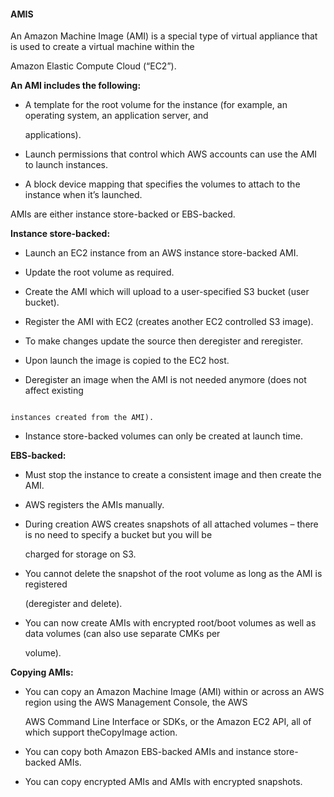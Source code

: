 #### AMIS

An Amazon Machine Image (AMI) is a special type of virtual appliance that is
used to create a virtual machine within the

Amazon Elastic Compute Cloud (“EC2”).

**An AMI includes the following:**

- A template for the root volume for the instance (for example, an operating
  system, an application server, and

  applications).

- Launch permissions that control which AWS accounts can use the AMI to launch
  instances.

- A block device mapping that specifies the volumes to attach to the instance
  when it’s launched.

AMIs are either instance store-backed or EBS-backed.

**Instance store-backed:**

- Launch an EC2 instance from an AWS instance store-backed AMI.

- Update the root volume as required.

- Create the AMI which will upload to a user-specified S3 bucket (user bucket).

- Register the AMI with EC2 (creates another EC2 controlled S3 image).

- To make changes update the source then deregister and reregister.

- Upon launch the image is copied to the EC2 host.

- Deregister an image when the AMI is not needed anymore (does not affect
  existing

```

instances created from the AMI).

```

- Instance store-backed volumes can only be created at launch time.

**EBS-backed:**

- Must stop the instance to create a consistent image and then create the AMI.

- AWS registers the AMIs manually.

- During creation AWS creates snapshots of all attached volumes – there is no
  need to specify a bucket but you will be

  charged for storage on S3.

- You cannot delete the snapshot of the root volume as long as the AMI is
  registered

  (deregister and delete).

- You can now create AMIs with encrypted root/boot volumes as well as data
  volumes (can also use separate CMKs per

  volume).

**Copying AMIs:**

- You can copy an Amazon Machine Image (AMI) within or across an AWS region
  using the AWS Management Console, the AWS

  AWS Command Line Interface or SDKs, or the Amazon EC2 API, all of which
  support theCopyImage action.

- You can copy both Amazon EBS-backed AMIs and instance store-backed AMIs.

- You can copy encrypted AMIs and AMIs with encrypted snapshots.

